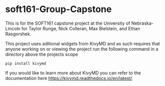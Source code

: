 # soft161-Group-Capstone

This is for the SOFT161 capstone project at the University of Nebraska-Lincoln for Taylor Runge, Nick Colleran, Max Bielstein, and Ethan Rasgorshek.

This project uses aditional widgets from KivyMD and as such requires that anyone working on or viewing the project run the following command in a directory above the projects scope
	
	pip install kivymd

If you would like to learn more about KivyMD you can refer to the documentation here https://kivymd.readthedocs.io/en/latest/
